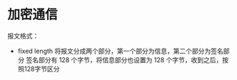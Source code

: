 # 加密通信

报文格式：

* fixed length 将报文分成两个部分，第一个部分为信息，第二个部分为签名部分
签名部分有 128 个字节，将信息部分也设置为 128 个字节，收到之后，按照128字节区分
